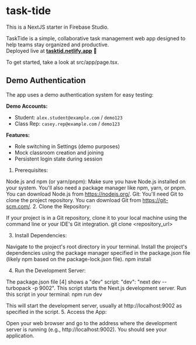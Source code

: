 # task-tide 

This is a NextJS starter in Firebase Studio.

TaskTide is a simple, collaborative task management web app designed to help teams stay organized and productive.  
Deployed live at **[tasktid.netlify.app](https://tasktid.netlify.app)** 🚀

To get started, take a look at src/app/page.tsx.

## Demo Authentication

The app uses a demo authentication system for easy testing:

**Demo Accounts:**
- Student: `alex.student@example.com` / `demo123`
- Class Rep: `casey.rep@example.com` / `demo123`

**Features:**
- Role switching in Settings (demo purposes)
- Mock classroom creation and joining
- Persistent login state during session

1. Prerequisites:

Node.js and npm (or yarn/pnpm): Make sure you have Node.js installed on your system. You'll also need a package manager like npm, yarn, or pnpm. You can download Node.js from https://nodejs.org/.
Git: You'll need Git to clone the project repository. You can download Git from https://git-scm.com/.
2. Clone the Repository:

If your project is in a Git repository, clone it to your local machine using the command line or your IDE's Git integration.
git clone <repository_url>



3. Install Dependencies:

Navigate to the project's root directory in your terminal.
Install the project's dependencies using the package manager specified in the package.json file (likely npm based on the package-lock.json file).
npm install



4. Run the Development Server:

The package.json file [4] shows a "dev" script: "dev": "next dev --turbopack -p 9002". This script starts the Next.js development server.
Run this script in your terminal:
npm run dev



This will start the development server, usually at http://localhost:9002 as specified in the script.
5. Access the App:

Open your web browser and go to the address where the development server is running (e.g., http://localhost:9002). You should see your application.
